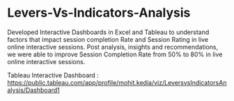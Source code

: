 # Levers-Vs-Indicators-Analysis
Developed Interactive Dashboards in Excel and Tableau to understand factors that impact session completion Rate and Session Rating in live online interactive sessions.
Post analysis, insights and recommendations, we were able to improve Session Completion Rate from 50% to 80% in live online interactive sessions.

Tableau Interactive Dashboard : https://public.tableau.com/app/profile/mohit.kedia/viz/LeversvsIndicatorsAnalysis/Dashboard1

